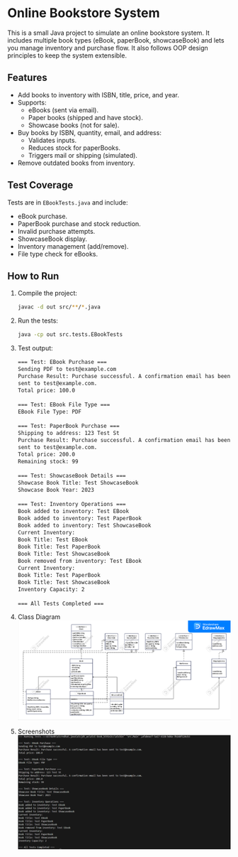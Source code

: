 # Online Bookstore System

This is a small Java project to simulate an online bookstore system. It includes multiple book types (eBook, paperBook, showcaseBook) and lets you manage inventory and purchase flow. It also follows OOP design principles to keep the system extensible.

## Features

- Add books to inventory with ISBN, title, price, and year.
- Supports:
    - eBooks (sent via email).
    - Paper books (shipped and have stock).
    - Showcase books (not for sale).
- Buy books by ISBN, quantity, email, and address:
    - Validates inputs.
    - Reduces stock for paperBooks.
    - Triggers mail or shipping (simulated).
- Remove outdated books from inventory.

## Test Coverage

Tests are in `EBookTests.java` and include:

- eBook purchase.
- PaperBook purchase and stock reduction.
- Invalid purchase attempts.
- ShowcaseBook display.
- Inventory management (add/remove).
- File type check for eBooks.

## How to Run

1. Compile the project:
     ```bash
     javac -d out src/**/*.java
     ```

2. Run the tests:
     ```bash
     java -cp out src.tests.EBookTests
     ```

3. Test output:
     ```
     === Test: EBook Purchase ===
     Sending PDF to test@example.com
     Purchase Result: Purchase successful. A confirmation email has been sent to test@example.com.
     Total price: 100.0

     === Test: EBook File Type ===
     EBook File Type: PDF

     === Test: PaperBook Purchase ===
     Shipping to address: 123 Test St
     Purchase Result: Purchase successful. A confirmation email has been sent to test@example.com.
     Total price: 200.0
     Remaining stock: 99

     === Test: ShowcaseBook Details ===
     Showcase Book Title: Test ShowcaseBook
     Showcase Book Year: 2023

     === Test: Inventory Operations ===
     Book added to inventory: Test EBook
     Book added to inventory: Test PaperBook
     Book added to inventory: Test ShowcaseBook
     Current Inventory:
     Book Title: Test EBook
     Book Title: Test PaperBook
     Book Title: Test ShowcaseBook
     Book removed from inventory: Test EBook
     Current Inventory:
     Book Title: Test PaperBook
     Book Title: Test ShowcaseBook
     Inventory Capacity: 2

     === All Tests Completed ===
     ```

4. Class Diagram  
     ![Class Diagram](assets/diagram.png)

5. Screenshots  
     ![Screenshot 1](assets/test.png)
